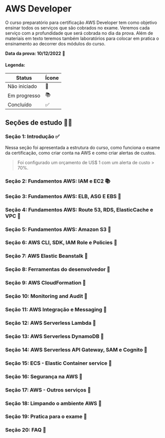 # AWS Developer

O curso preparatório para certificação AWS Developer tem como objetivo ensinar todos os serviços que são cobrados no exame. Veremos cada serviço com a profundidade que será cobrada no dia da prova. Além de materiais em texto teremos também laboratórios para colocar em pratica o ensinamento ao decorrer dos módulos do curso.

**Data da prova: 10/12/2022** 📝

#### Legenda:

| Status       | Ícone |
| ------------ | ----- |
| Não iniciado | 📌    |
| Em progresso | 📚    |
| Concluído    | ✅    |

## Seções de estudo ✍🏼

### Seção 1: Introdução ✅

Nessa seção foi apresentada a estrutura do curso, como funciona o exame da certificação, como criar conta na AWS e como criar alertas de custos.

> Foi configurado um orçamento de US$ 1 com um alerta de custo > 70%.

### Seção 2: Fundamentos AWS: IAM e EC2 📚

### Seção 3: Fundamentos AWS: ELB, ASG E EBS 📌

### Seção 4: Fundamentos AWS: Route 53, RDS, ElasticCache e VPC 📌

### Seção 5: Fundamentos AWS: Amazon S3 📌

### Seção 6: AWS CLI, SDK, IAM Role e Policies 📌

### Seção 7: AWS Elastic Beanstalk 📌

### Seção 8: Ferramentas do desenvolvedor 📌

### Seção 9: AWS CloudFormation 📌

### Seção 10: Monitoring and Audit 📌

### Seção 11: AWS Integração e Messaging 📌

### Seção 12: AWS Serverless Lambda 📌

### Seção 13: AWS Serverless DynamoDB 📌

### Seção 14: AWS Serverless API Gateway, SAM e Cognito 📌

### Seção 15: ECS - Elastic Container service 📌

### Seção 16: Segurança na AWS 📌

### Seção 17: AWS - Outros serviços 📌

### Seção 18: Limpando o ambiente AWS 📌

### Seção 19: Pratica para o exame 📌

### Seção 20: FAQ 📌

